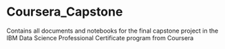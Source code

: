 # Coursera_Capstone
 Contains all documents and notebooks for the final capstone project in the IBM Data Science Professional Certificate program from Coursera

